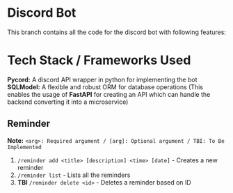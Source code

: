 # Discord Bot 
This branch contains all the code for the discord bot with following features: 

# Tech Stack / Frameworks Used
**Pycord:** A discord API wrapper in python for implementing the bot <br>
**SQLModel:** A flexible and robust ORM for database operations
(This enables the usage of **FastAPI** for creating an API which can handle the backend converting it into a microservice)

## Reminder
**Note:** `<arg>: Required argument / [arg]: Optional argument / TBI: To Be Implemented` <br>
1. `/reminder add <title> [description] <time> [date]` - Creates a new reminder
2. `/reminder list` - Lists all the reminders
3. **TBI** `/reminder delete <id>` - Deletes a reminder based on ID